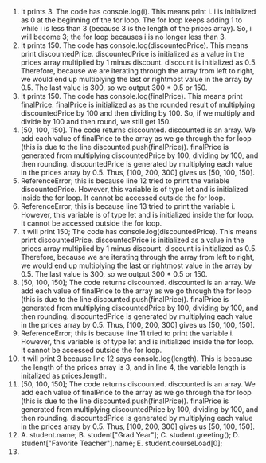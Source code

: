 1. It prints 3. The code has console.log(i). This means print i. i is initialized as 0 at the beginning of the for loop. The for loop keeps adding 1 to while i is less than 3 (because 3 is the length of the prices array). So, i will become 3; the for loop becauses i is no longer less than 3. 
2. It prints 150. The code has console.log(discountedPrice). This means print discountedPrice. discountedPrice is initialized as a value in the prices array multiplied by 1 minus discount. discount is initialized as 0.5. Therefore, because we are iterating through the array from left to right, we would end up multiplying the last or rightmost value in the array by 0.5. The last value is 300, so we output 300 * 0.5 or 150. 
3. It prints 150. The code has console.log(finalPrice). This means print finalPrice. finalPrice is initialized as as the rounded result of multiplying discountedPrice by 100 and then dividing by 100. So, if we multiply and divide by 100 and then round, we still get 150. 
4. [50, 100, 150]. The code returns discounted. discounted is an array. We add each value of finalPrice to the array as we go through the for loop (this is due to the line discounted.push(finalPrice)). finalPrice is generated from multiplying discountedPrice by 100, dividing by 100, and then rounding. discountedPrice is generated by multiplying each value in the prices array by 0.5. Thus, [100, 200, 300] gives us [50, 100, 150]. 
5. ReferenceError; this is because line 12 tried to print the variable discountedPrice. However, this variable is of type let and is initialized inside the for loop. It cannot be accessed outside the for loop. 
6. ReferenceError; this is because line 13 tried to print the variable i. However, this variable is of type let and is initialized inside the for loop. It cannot be accessed outside the for loop. 
7. It will print 150; The code has console.log(discountedPrice). This means print discountedPrice. discountedPrice is initialized as a value in the prices array multiplied by 1 minus discount. discount is initialized as 0.5. Therefore, because we are iterating through the array from left to right, we would end up multiplying the last or rightmost value in the array by 0.5. The last value is 300, so we output 300 * 0.5 or 150. 
8. [50, 100, 150]; The code returns discounted. discounted is an array. We add each value of finalPrice to the array as we go through the for loop (this is due to the line discounted.push(finalPrice)). finalPrice is generated from multiplying discountedPrice by 100, dividing by 100, and then rounding. discountedPrice is generated by multiplying each value in the prices array by 0.5. Thus, [100, 200, 300] gives us [50, 100, 150]. 
9. ReferenceError; this is because line 11 tried to print the variable i. However, this variable is of type let and is initialized inside the for loop. It cannot be accessed outside the for loop. 
10. It will print 3 because line 12 says console.log(length). This is because the length of the prices array is 3, and in line 4, the variable length is initalized as prices.length.
11. [50, 100, 150]; The code returns discounted. discounted is an array. We add each value of finalPrice to the array as we go through the for loop (this is due to the line discounted.push(finalPrice)). finalPrice is generated from multiplying discountedPrice by 100, dividing by 100, and then rounding. discountedPrice is generated by multiplying each value in the prices array by 0.5. Thus, [100, 200, 300] gives us [50, 100, 150]. 
12. 
    A. student.name;
    B. student["Grad Year"];
    C. student.greeting();
    D. student["Favorite Teacher"].name;
    E. student.courseLoad[0];
13. 